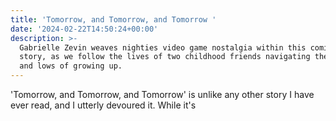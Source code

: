 ```yaml
---
title: 'Tomorrow, and Tomorrow, and Tomorrow '
date: '2024-02-22T14:50:24+00:00'
description: >-
  Gabrielle Zevin weaves nighties video game nostalgia within this coming of age
  story, as we follow the lives of two childhood friends navigating the highs
  and lows of growing up.
---
```

'Tomorrow, and Tomorrow, and Tomorrow' is unlike any other story I have ever read, and I utterly devoured it. While it's 
